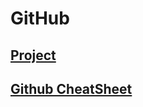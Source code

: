# GitHub

## [Project](Project.md)

## [Github CheatSheet](https://github.com/SunnnyChan/sc.cheatsheet/blob/master/dev/Github.md)